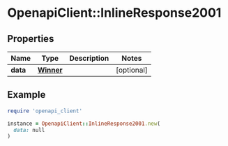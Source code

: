 # OpenapiClient::InlineResponse2001

## Properties

| Name | Type | Description | Notes |
| ---- | ---- | ----------- | ----- |
| **data** | [**Winner**](Winner.md) |  | [optional] |

## Example

```ruby
require 'openapi_client'

instance = OpenapiClient::InlineResponse2001.new(
  data: null
)
```

